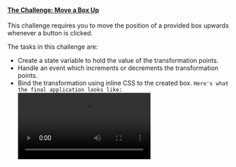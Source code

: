 #### [The Challenge: Move a Box Up](https://malcoded.com/posts/react-component-style/)

This challenge requires you to move the position of a provided box upwards whenever a button is clicked.

The tasks in this challenge are:

-   Create a state variable to hold the value of the transformation points.
-   Handle an event which increments or decrements the transformation points.
-   Bind the transformation using inline CSS to the created box.
 `Here's what the final application looks like:`
 ![](https://scotch-res.cloudinary.com/image/upload/w_700,q_auto:good,f_auto/v1558377731/fzccrymnuqbkl748dwgm.mp4)
